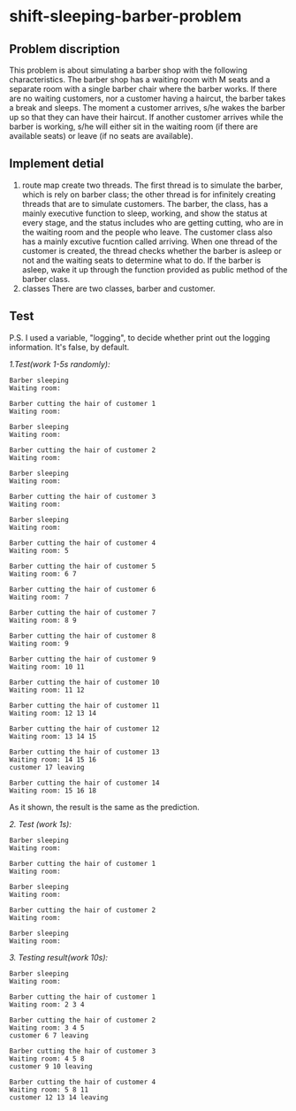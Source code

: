 # shift-sleeping-barber-problem
## Problem discription
This problem is about simulating a barber shop with the following characteristics. The barber shop has a waiting room with M seats and a separate room with a single barber chair where the barber works. If there are no waiting customers, nor a customer having a haircut, the barber takes a break and sleeps. The moment a customer arrives, s/he wakes the barber up so that they can have their haircut. If another customer arrives while the barber is working, s/he will either sit in the waiting room (if there are available seats) or leave (if no seats are available).
## Implement detial
1. route map
  create two threads. The first thread is to simulate the barber, which is rely on barber class; the other thread is for infinitely creating threads that are to simulate customers. 
  The barber, the class, has a mainly executive function to sleep, working, and show the status at every stage, and the status includes who are getting cutting, who are in the waiting room and the people who leave.
  The customer class also has a mainly excutive fucntion called arriving. When one thread of the customer is created, the thread checks whether the barber is asleep or not and the waiting seats to determine what to do. If the barber is asleep, wake it up through the function provided as public method of the barber class.
2. classes
  There are two classes, barber and customer.
## Test

P.S. I used a variable, "logging", to decide whether print out the logging information. It's false, by default.

_1.Test(work 1-5s randomly):_
```
Barber sleeping
Waiting room:

Barber cutting the hair of customer 1
Waiting room:

Barber sleeping
Waiting room:

Barber cutting the hair of customer 2
Waiting room:

Barber sleeping
Waiting room:

Barber cutting the hair of customer 3
Waiting room:

Barber sleeping
Waiting room:

Barber cutting the hair of customer 4
Waiting room: 5

Barber cutting the hair of customer 5
Waiting room: 6 7

Barber cutting the hair of customer 6
Waiting room: 7

Barber cutting the hair of customer 7
Waiting room: 8 9

Barber cutting the hair of customer 8
Waiting room: 9

Barber cutting the hair of customer 9
Waiting room: 10 11

Barber cutting the hair of customer 10
Waiting room: 11 12

Barber cutting the hair of customer 11
Waiting room: 12 13 14

Barber cutting the hair of customer 12
Waiting room: 13 14 15

Barber cutting the hair of customer 13
Waiting room: 14 15 16
customer 17 leaving

Barber cutting the hair of customer 14
Waiting room: 15 16 18
```


As it shown, the result is the same as the prediction.

_2. Test (work 1s):_
```
Barber sleeping
Waiting room:

Barber cutting the hair of customer 1
Waiting room:

Barber sleeping
Waiting room:

Barber cutting the hair of customer 2
Waiting room:

Barber sleeping
Waiting room:
```

_3. Testing result(work 10s):_
```
Barber sleeping
Waiting room:

Barber cutting the hair of customer 1
Waiting room: 2 3 4

Barber cutting the hair of customer 2
Waiting room: 3 4 5
customer 6 7 leaving

Barber cutting the hair of customer 3
Waiting room: 4 5 8
customer 9 10 leaving

Barber cutting the hair of customer 4
Waiting room: 5 8 11
customer 12 13 14 leaving
```
